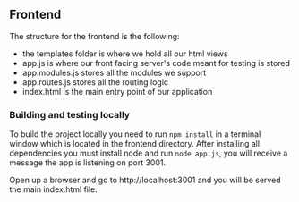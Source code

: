 ## Frontend

The structure for the frontend is the following:

* the templates folder is where we hold all our html views
* app.js is where our front facing server's code meant for testing is stored
* app.modules.js stores all the modules we support
* app.routes.js stores all the routing logic
* index.html is the main entry point of our application


### Building and testing locally

To build the project locally you need to run `npm install` in a terminal window which is located in the frontend directory.
After installing all dependencies you must install node and run `node app.js`, you will receive a message the app is listening on
port 3001.

Open up a browser and go to http://localhost:3001 and you will be served the main index.html file.
